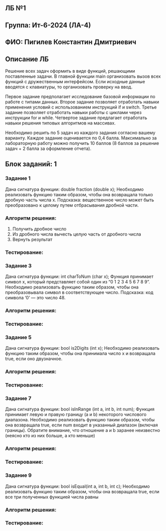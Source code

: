 ## ЛБ №1 
## Группа: Ит-6-2024 (ЛА-4)
## ФИО: Пигилев Константин Дмитриевич

## Описание ЛБ
Решение всех задач оформить в виде функций, решающими поставленные задачи. В 
главной функции main организовать вызов всех функций с дружественным 
интерфейсом. Если исходные данные вводятся с клавиатуры, то организовать 
проверку на ввод. 

Первое задание предполагает исследование базовой информации по работе с типами 
данных. Второе задание позволяет отработать навыки применения условий с 
использованием инструкций if и switch. Третье задание позволяет отработать навыки 
работы с циклами через инструкции for и while. Четвертое задание предлагает 
отработать навыки решения типовых алгоритмов на массивах. 

Необходимо решить по 5 задач из каждого задания согласно вашему варианту. 
Каждое задание оценивается по 0,4 балла. Максимально за лабораторную работу 
можно получить 10 баллов (8 баллов за решение задач + 2 балла за оформление 
отчета). 

## Блок заданий: 1
### Задание 1
Дана сигнатура функции: double fraction (double x); Необходимо реализовать функцию таким образом, чтобы она возвращала только дробную часть числа х. Подсказка: вещественное число может быть преобразовано к целому путем отбрасывания дробной части.

### Алгоритм решения:
1. Получить дробное число
2. Из дробного числа вычесть целую часть от дробного числа
3. Вернуть результат

### Тестирование:
### Задание 3
Дана сигнатура функции:  int charToNum (char x); Функция принимает символ х, который представляет собой один из “0 1 2 3 4 5 6 7 8 9”. Необходимо реализовать функцию таким образом, чтобы она преобразовывала символ в соответствующее число. Подсказка: код символа ‘0’ — это число 48.

### Алгоритм решения:


### Тестирование:
### Задание 5
Дана сигнатура функции:  bool is2Digits (int x); Необходимо реализовать функцию таким образом, чтобы она принимала число x и возвращала true, если оно двузначное.  

### Алгоритм решения:


### Тестирование:
### Задание 7
Дана сигнатура функции:  bool isInRange (int a, int b, int num); Функция принимает левую и правую границу (a и b) некоторого числового диапазона. Необходимо реализовать функцию таким образом, чтобы она возвращала true, если num входит в указанный диапазон (включая границы). Обратите внимание, что отношение a и b заранее неизвестно (неясно кто из них больше, а кто меньше) 

### Алгоритм решения:


### Тестирование:

### Задание 9
Дана сигнатура функции: bool isEqual(int a, int b, int c); Необходимо реализовать функцию таким образом, чтобы она возвращала true, если все три полученных функцией числа равны 

### Алгоритм решения:


### Тестирование:
